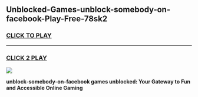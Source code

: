 
## Unblocked-Games-unblock-somebody-on-facebook-Play-Free-78sk2
<h3>
<a href="https://premium76.site?title=unblock-somebody-on-facebook&ref=23A">CLICK TO PLAY</a></h3>
<hr>

<h3>
<a href="https://premium76.site?title=unblock-somebody-on-facebook&ref=23A">CLICK 2 PLAY</a>
  
</h3>

<a href="https://premium76.site?title=unblock-somebody-on-facebook&ref=23A"><img src="https://clearcache.store/games.png"></a>


**unblock-somebody-on-facebook games unblocked: Your Gateway to Fun and Accessible Online Gaming**
